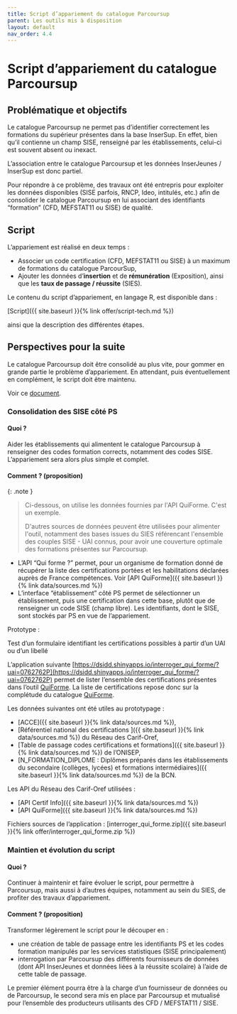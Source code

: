 ```yaml
---
title: Script d’appariement du catalogue Parcoursup
parent: Les outils mis à disposition
layout: default
nav_order: 4.4
---
```


# Script d’appariement du catalogue Parcoursup

## Problématique et objectifs

Le catalogue Parcoursup ne permet pas d’identifier correctement les formations du supérieur présentes dans la base InserSup. En effet, bien qu’il contienne un champ SISE, renseigné par les établissements, celui-ci est souvent absent ou inexact.

L’association entre le catalogue Parcoursup et les données InserJeunes / InserSup est donc partiel.

Pour répondre à ce problème, des travaux ont été entrepris pour exploiter les données disponibles (SISE parfois, RNCP, Ideo, intitulés, etc.) afin de consolider le catalogue Parcoursup en lui associant des identifiants “formation” (CFD, MEFSTAT11 ou SISE) de qualité.

## Script

L’appariement est réalisé en deux temps :

- Associer un code certification (CFD, MEFSTAT11 ou SISE) à un maximum de formations du catalogue ParcourSup,
- Ajouter les données d’**insertion** et de **rémunération** (Exposition), ainsi que les **taux de passage / réussite** (SIES).

Le contenu du script d’appariement, en langage R, est disponible dans : 

[Script]({{ site.baseurl }}{% link offer/script-tech.md %})

ainsi que la description des différentes étapes.

## Perspectives pour la suite

Le catalogue Parcoursup doit être consolidé au plus vite, pour gommer en grande partie le problème d’appariement. En attendant, puis éventuellement en complément, le script doit être maintenu.

Voir ce [document](https://docs.google.com/presentation/d/1ieePAfL0mq5mMmDoaoDsUzJk5WAAzMziZMPIySgLB6g/edit?usp=sharing).

### Consolidation des SISE côté PS

#### Quoi ?

Aider les établissements qui alimentent le catalogue Parcoursup à renseigner des codes formation corrects, notamment des codes SISE. L’appariement sera alors plus simple et complet.

#### Comment ? (proposition)

{: .note }
> Ci-dessous, on utilise les données fournies par l'API QuiForme. C'est un exemple.
>
> D'autres sources de données peuvent être utilisées pour alimenter l'outil, notamment des bases issues du SIES référencant l'ensemble des couples SISE - UAI connus, pour avoir une couverture optimale des formations présentes sur Parcoursup.

- L’API “Qui forme ?” permet, pour un organisme de formation donné de récupérer la liste des certifications portées et les habilitations déclarées auprès de France compétences. Voir [API QuiForme]({{ site.baseurl }}{% link data/sources.md %})
- L’interface “établissement” côté PS permet de sélectionner un établissement, puis une certification dans cette base, plutôt que de renseigner un code SISE (champ libre). Les identifiants, dont le SISE, sont stockés par PS en vue de l’appariement.

Prototype : 

Test d’un formulaire identifiant les certifications possibles à partir d’un UAI ou d’un libellé

L’application suivante [https://dsidd.shinyapps.io/interroger_qui_forme/?uai=0762762P](https://dsidd.shinyapps.io/interroger_qui_forme/?uai=0762762P) permet de lister l’ensemble des certifications présentes dans l’outil [QuiForme](https://www.intercariforef.org/rco_search/quiforme). La liste de certifications repose donc sur la complétude du catalogue [QuiForme](https://www.intercariforef.org/rco_search/quiforme).

Les données suivantes ont été utiles au prototypage :

- [ACCE]({{ site.baseurl }}{% link data/sources.md %}),
- [Référentiel national des certifications ]({{ site.baseurl }}{% link data/sources.md %}) du Réseau des Carif-Oref,
- [Table de passage codes certifications et formations]({{ site.baseurl }}{% link data/sources.md %}) de l’ONISEP,
- [N_FORMATION_DIPLOME : Diplômes préparés dans les établissements du secondaire (collèges, lycées) et formations intermédiaires]({{ site.baseurl }}{% link data/sources.md %}) de la BCN.

Les API du Réseau des Carif-Oref utilisées :

- [API Certif Info]({{ site.baseurl }}{% link data/sources.md %})
- [API QuiForme]({{ site.baseurl }}{% link data/sources.md %})

Fichiers sources de l’application : [interroger_qui_forme.zip]({{ site.baseurl }}{% link offer/interroger_qui_forme.zip %})

### Maintien et évolution du script

#### Quoi ?

Continuer à maintenir et faire évoluer le script, pour permettre à Parcoursup, mais aussi à d’autres équipes, notamment au sein du SIES, de profiter des travaux d’appariement.

#### Comment ? (proposition)

Transformer légèrement le script pour le découper en : 

- une création de table de passage entre les identifiants PS et les codes formation manipulés par les services statistiques (SISE principalement)
- interrogation par Parcoursup des différents fournisseurs de données (dont API InserJeunes et données liées à la réussite scolaire) à l’aide de cette table de passage.

Le premier élément pourra être à la charge d’un fournisseur de données ou de Parcoursup, le second sera mis en place par Parcoursup et mutualisé pour l’ensemble des producteurs utilisants des CFD / MEFSTAT11 / SISE.